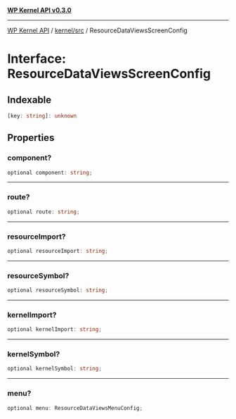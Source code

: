 [**WP Kernel API v0.3.0**](../../../README.md)

---

[WP Kernel API](../../../README.md) / [kernel/src](../README.md) / ResourceDataViewsScreenConfig

# Interface: ResourceDataViewsScreenConfig

## Indexable

```ts
[key: string]: unknown
```

## Properties

### component?

```ts
optional component: string;
```

---

### route?

```ts
optional route: string;
```

---

### resourceImport?

```ts
optional resourceImport: string;
```

---

### resourceSymbol?

```ts
optional resourceSymbol: string;
```

---

### kernelImport?

```ts
optional kernelImport: string;
```

---

### kernelSymbol?

```ts
optional kernelSymbol: string;
```

---

### menu?

```ts
optional menu: ResourceDataViewsMenuConfig;
```
